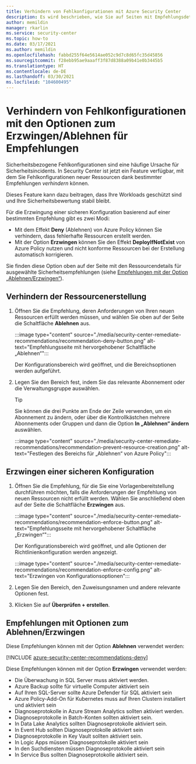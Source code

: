 ```yaml
---
title: Verhindern von Fehlkonfigurationen mit Azure Security Center
description: Es wird beschrieben, wie Sie auf Seiten mit Empfehlungsdetails die Optionen „Erzwingen“ und „Ablehnen“ von Security Center verwenden.
author: memildin
manager: rkarlin
ms.service: security-center
ms.topic: how-to
ms.date: 03/17/2021
ms.author: memildin
ms.openlocfilehash: fabbd255f64e5614ae052c9d7c8d65fc35d45856
ms.sourcegitcommit: f28ebb95ae9aaaff3f87d8388a09b41e0b3445b5
ms.translationtype: HT
ms.contentlocale: de-DE
ms.lasthandoff: 03/30/2021
ms.locfileid: "104600495"
---
```

# <a name="prevent-misconfigurations-with-enforcedeny-recommendations"></a>Verhindern von Fehlkonfigurationen mit den Optionen zum Erzwingen/Ablehnen für Empfehlungen

Sicherheitsbezogene Fehlkonfigurationen sind eine häufige Ursache für Sicherheitsincidents. In Security Center ist jetzt ein Feature verfügbar, mit dem Sie Fehlkonfigurationen neuer Ressourcen dank bestimmter Empfehlungen *verhindern* können. 

Dieses Feature kann dazu beitragen, dass Ihre Workloads geschützt sind und Ihre Sicherheitsbewertung stabil bleibt.

Für die Erzwingung einer sicheren Konfiguration basierend auf einer bestimmten Empfehlung gibt es zwei Modi:

- Mit dem Effekt **Deny** (Ablehnen) von Azure Policy können Sie verhindern, dass fehlerhafte Ressourcen erstellt werden.
- Mit der Option **Erzwingen** können Sie den Effekt **DeployIfNotExist** von Azure Policy nutzen und nicht konforme Ressourcen bei der Erstellung automatisch korrigieren.

Sie finden diese Option oben auf der Seite mit den Ressourcendetails für ausgewählte Sicherheitsempfehlungen (siehe [Empfehlungen mit der Option „Ablehnen/Erzwingen“](#recommendations-with-denyenforce-options)).

## <a name="prevent-resource-creation"></a>Verhindern der Ressourcenerstellung

1. Öffnen Sie die Empfehlung, deren Anforderungen von Ihren neuen Ressourcen erfüllt werden müssen, und wählen Sie oben auf der Seite die Schaltfläche **Ablehnen** aus.

    :::image type="content" source="./media/security-center-remediate-recommendations/recommendation-deny-button.png" alt-text="Empfehlungsseite mit hervorgehobener Schaltfläche „Ablehnen“":::

    Der Konfigurationsbereich wird geöffnet, und die Bereichsoptionen werden aufgeführt. 

1. Legen Sie den Bereich fest, indem Sie das relevante Abonnement oder die Verwaltungsgruppe auswählen.

    > [!TIP]
    > Sie können die drei Punkte am Ende der Zeile verwenden, um ein Abonnement zu ändern, oder über die Kontrollkästchen mehrere Abonnements oder Gruppen und dann die Option **In „Ablehnen“ ändern** auswählen.

    :::image type="content" source="./media/security-center-remediate-recommendations/recommendation-prevent-resource-creation.png" alt-text="Festlegen des Bereichs für „Ablehnen“ von Azure Policy":::


## <a name="enforce-a-secure-configuration"></a>Erzwingen einer sicheren Konfiguration

1. Öffnen Sie die Empfehlung, für die Sie eine Vorlagenbereitstellung durchführen möchten, falls die Anforderungen der Empfehlung von neuen Ressourcen nicht erfüllt werden. Wählen Sie anschließend oben auf der Seite die Schaltfläche **Erzwingen** aus.

    :::image type="content" source="./media/security-center-remediate-recommendations/recommendation-enforce-button.png" alt-text="Empfehlungsseite mit hervorgehobener Schaltfläche „Erzwingen“":::

    Der Konfigurationsbereich wird geöffnet, und alle Optionen der Richtlinienkonfiguration werden angezeigt. 

    :::image type="content" source="./media/security-center-remediate-recommendations/recommendation-enforce-config.png" alt-text="Erzwingen von Konfigurationsoptionen":::

1. Legen Sie den Bereich, den Zuweisungsnamen und andere relevante Optionen fest.

1. Klicken Sie auf **Überprüfen + erstellen**.

## <a name="recommendations-with-denyenforce-options"></a>Empfehlungen mit Optionen zum Ablehnen/Erzwingen

Diese Empfehlungen können mit der Option **Ablehnen** verwendet werden:

[!INCLUDE [azure-security-center-recommendations-deny](../../includes/asc/recommendations-with-deny.md)]

Diese Empfehlungen können mit der Option **Erzwingen** verwendet werden:

- Die Überwachung in SQL Server muss aktiviert werden.
- Azure Backup sollte für virtuelle Computer aktiviert sein
- Auf Ihren SQL-Server sollte Azure Defender für SQL aktiviert sein
- Azure Policy-Add-On für Kubernetes muss auf Ihren Clustern installiert und aktiviert sein
- Diagnoseprotokolle in Azure Stream Analytics sollten aktiviert werden.
- Diagnoseprotokolle in Batch-Konten sollten aktiviert sein.
- In Data Lake Analytics sollten Diagnoseprotokolle aktiviert sein.
- In Event Hub sollten Diagnoseprotokolle aktiviert sein
- Diagnoseprotokolle in Key Vault sollten aktiviert sein.
- In Logic Apps müssen Diagnoseprotokolle aktiviert sein
- In den Suchdiensten müssen Diagnoseprotokolle aktiviert sein
- In Service Bus sollten Diagnoseprotokolle aktiviert sein.
